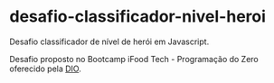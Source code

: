 # desafio-classificador-nivel-heroi

Desafio classificador de nível de herói em Javascript.

Desafio proposto no Bootcamp iFood Tech - Programação do Zero oferecido pela [DIO](https://www.dio.me/).
